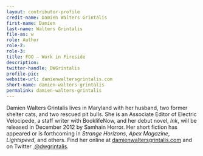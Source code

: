 ```yaml
---
layout: contributor-profile
credit-name: Damien Walters Grintalis
first-name: Damien
last-name: Walters Grintalis
file-as: w
role: Author
role-2:
role-3:
title: FOO — Work in Fireside
description: 
twitter-handle: DWGrintalis
profile-pic:
website-url: damienwaltersgrintalis.com
short-name: damien-walters-grintalis
permalink: damien-walters-grintalis
---
```

Damien Walters Grintalis lives in Maryland with her husband, two former shelter cats, and two rescued pit bulls. She is an Associate Editor of Electric Velocipede, a staff writer with BooklifeNow, and her debut novel, _Ink_, will be released in December 2012 by Samhain Horror. Her short fiction has appeared or is forthcoming in _Strange Horizons_, _Apex Magazine_, _Lightspeed_, and others. Find her online at [damienwaltersgrintalis.com](http://damienwaltersgrintalis.com/) and on Twitter [ @dwgrintalis](https://twitter.com/DWGrintalis).
